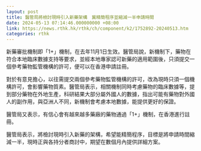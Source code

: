 ```yaml
---
layout: post
title: 醫管局將檢討現時引入新藥架構　冀精簡程序並縮減一半申請時間
date: 2024-05-13 07:14:46.000000000 +08:00
link: https://news.rthk.hk/rthk/ch/component/k2/1752892-20240513.htm
categories: rthk
---
```


新藥審批機制即「1+」機制，在去年11月1日生效。醫管局說，新機制下，藥物在符合本地臨床數據支持等要求，並經本地專家認可新藥的適用範圍後，只須提交一個參考藥物監管機構的許可，便可以在香港申請註冊。

對於有意見擔心，以往需提交兩個參考藥物監管機構的許可，改為現時只須一個機構許可，會影響藥物質素。醫管局表示，相關機制同時考慮藥物的臨床數據等，提到部分藥物在外地生產，科研結果大部分屬外國人的數據，指出可能有藥物對外國人的副作用，與亞洲人不同，新機制會考慮本地數據，能提供更好的保證。

醫管局又表示，有信心會有越來越多藥廠的藥物通過「1+」機制，在香港進行註冊。

醫管局表示，將檢討現時引入新藥的架構，希望能精簡程序，目標是將申請時間縮減一半，現時正與各持分者商討中，期望在數個月內提供詳細方案。
